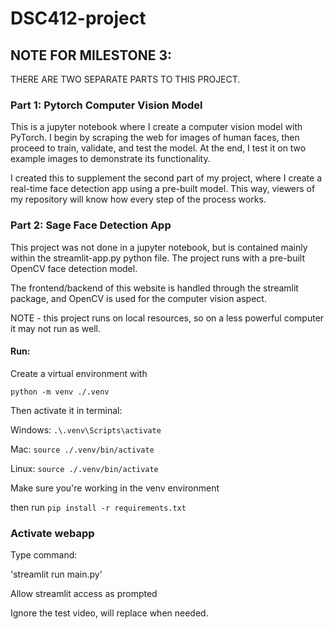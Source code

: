 # DSC412-project

## NOTE FOR MILESTONE 3:

THERE ARE TWO SEPARATE PARTS TO THIS PROJECT.

### Part 1: Pytorch Computer Vision Model

This is a jupyter notebook where I create a computer vision model with PyTorch. I begin by scraping the web for images of human faces, then proceed to train, validate, and test the model. At the end, I test it on two example images to demonstrate its functionality.

I created this to supplement the second part of my project, where I create a real-time face detection app using a pre-built model. This way, viewers of my repository will know how every step of the process works.


### Part 2: Sage Face Detection App

This project was not done in a jupyter notebook, but is contained mainly within the streamlit-app.py python file. The project runs with a pre-built OpenCV face detection model.

The frontend/backend of this website is handled through the streamlit package, and OpenCV is used for the computer vision aspect.

NOTE - this project runs on local resources, so on a less powerful computer it may not run as well.

#### Run:

Create a virtual environment with

`python -m venv ./.venv`

Then activate it in terminal:

Windows: `.\.venv\Scripts\activate`

Mac: `source ./.venv/bin/activate`

Linux: `source ./.venv/bin/activate`

Make sure you're working in the venv environment

then run `pip install -r requirements.txt`

### Activate webapp

Type command:

'streamlit run main.py'

Allow streamlit access as prompted

Ignore the test video, will replace when needed.
